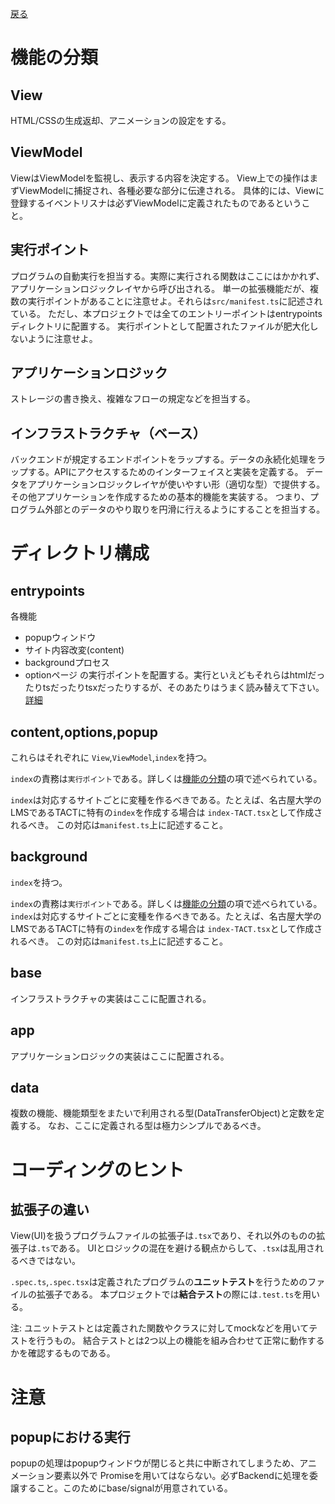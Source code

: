 [戻る](../README.md)

# 機能の分類

## View
HTML/CSSの生成返却、アニメーションの設定をする。

## ViewModel
ViewはViewModelを監視し、表示する内容を決定する。
View上での操作はまずViewModelに捕捉され、各種必要な部分に伝達される。
具体的には、Viewに登録するイベントリスナは必ずViewModelに定義されたものであるということ。

## 実行ポイント
プログラムの自動実行を担当する。実際に実行される関数はここにはかかれず、アプリケーションロジックレイヤから呼び出される。
単一の拡張機能だが、複数の実行ポイントがあることに注意せよ。それらは`src/manifest.ts`に記述されている。
ただし、本プロジェクトでは全てのエントリーポイントはentrypointsディレクトリに配置する。
実行ポイントとして配置されたファイルが肥大化しないように注意せよ。

## アプリケーションロジック
ストレージの書き換え、複雑なフローの規定などを担当する。

## インフラストラクチャ（ベース）
バックエンドが規定するエンドポイントをラップする。データの永続化処理をラップする。APIにアクセスするためのインターフェイスと実装を定義する。
データをアプリケーションロジックレイヤが使いやすい形（適切な型）で提供する。
その他アプリケーションを作成するための基本的機能を実装する。
つまり、プログラム外部とのデータのやり取りを円滑に行えるようにすることを担当する。

# ディレクトリ構成

## entrypoints

各機能
- popupウィンドウ
- サイト内容改変(content)
- backgroundプロセス
- optionページ
の実行ポイントを配置する。実行といえどもそれらはhtmlだったりtsだったりtsxだったりするが、そのあたりはうまく読み替えて下さい。
[詳細](./entrypoints/README.md)

## content,options,popup
これらはそれぞれに
`View`,`ViewModel`,`index`を持つ。

`index`の責務は`実行ポイント`である。詳しくは[機能の分類](#機能の分類)の項で述べられている。

`index`は対応するサイトごとに変種を作るべきである。たとえば、名古屋大学のLMSであるTACTに特有の`index`を作成する場合は
`index-TACT.tsx`として作成されるべき。
この対応は`manifest.ts`上に記述すること。

## background
`index`を持つ。

`index`の責務は`実行ポイント`である。詳しくは[機能の分類](#機能の分類)の項で述べられている。
`index`は対応するサイトごとに変種を作るべきである。たとえば、名古屋大学のLMSであるTACTに特有の`index`を作成する場合は
`index-TACT.tsx`として作成されるべき。
この対応は`manifest.ts`上に記述すること。

## base
インフラストラクチャの実装はここに配置される。

## app
アプリケーションロジックの実装はここに配置される。

## data
複数の機能、機能類型をまたいで利用される型(DataTransferObject)と定数を定義する。
なお、ここに定義される型は極力シンプルであるべき。

# コーディングのヒント

## 拡張子の違い
View(UI)を扱うプログラムファイルの拡張子は`.tsx`であり、それ以外のものの拡張子は`.ts`である。
UIとロジックの混在を避ける観点からして、`.tsx`は乱用されるべきではない。

`.spec.ts`,`.spec.tsx`は定義されたプログラムの**ユニットテスト**を行うためのファイルの拡張子である。
本プロジェクトでは**結合テスト**の際には`.test.ts`を用いる。

注: ユニットテストとは定義された関数やクラスに対してmockなどを用いてテストを行うもの。
結合テストとは2つ以上の機能を組み合わせて正常に動作するかを確認するものである。

# 注意

## popupにおける実行

popupの処理はpopupウィンドウが閉じると共に中断されてしまうため、アニメーション要素以外で
Promiseを用いてはならない。必ずBackendに処理を委譲すること。このためにbase/signalが用意されている。